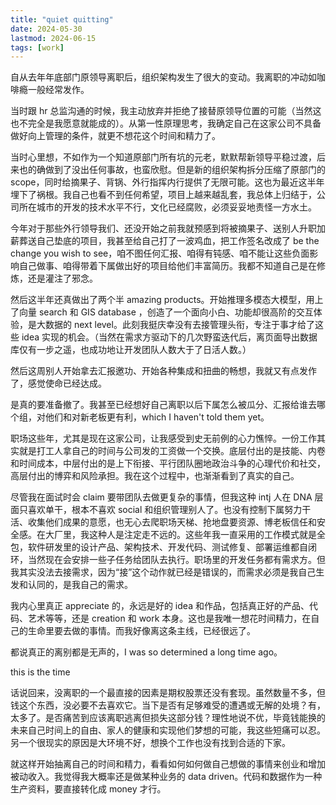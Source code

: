 ```yaml
---
title: "quiet quitting"
date: 2024-05-30
lastmod: 2024-06-15
tags: [work]
---
```


自从去年年底部门原领导离职后，组织架构发生了很大的变动。我离职的冲动如咖啡瘾一般经常发作。

当时跟 hr 总监沟通的时候，我主动放弃并拒绝了接替原领导位置的可能（当然这也不完全是我愿意就能成的）。从第一性原理思考，我确定自己在这家公司不具备做好向上管理的条件，就更不想花这个时间和精力了。

当时心里想，不如作为一个知道原部门所有坑的元老，默默帮新领导平稳过渡，后来也的确做到了没出任何事故，也蛮欣慰。但是新的组织架构拆分压缩了原部门的 scope，同时给摘果子、背锅、外行指挥内行提供了无限可能。这也为最近这半年埋下了祸根。我自己也看不到任何希望，项目上越来越乱套，我总体上归结于，公司所在城市的开发的技术水平不行，文化已经腐败，必须妥妥地责怪一方水土。

今年对于那些外行领导我们、还没开始之前我就预感到将被摘果子、送别人升职加薪葬送自己垫底的项目，我甚至给自己打了一波鸡血，把工作签名改成了 be the change you wish to see，咱不图任何汇报、咱得有钝感、咱不能让这些负面影响自己做事、咱得带着下属做出好的项目给他们丰富简历。我都不知道自己是在修炼，还是灌注了邪念。

然后这半年还真做出了两个半 amazing products。开始推理多模态大模型，用上了向量 search 和 GIS database ，创造了一个面向小白、功能却很高阶的交互体验，是大数据的 next level。此刻我挺庆幸没有去接管理头衔，专注于事才给了这些 idea 实现的机会。（当然在需求方驱动下的几次野蛮迭代后，离页面导出数据库仅有一步之遥，也成功地让开发团队人数大于了日活人数。）

然后这周别人开始拿去汇报邀功、开始各种集成和扭曲的畅想，我就又有点发作了，感觉使命已经达成。

是真的要准备撤了。我甚至已经想好自己离职以后下属怎么被瓜分、汇报给谁去哪个组，对他们和对新老板更有利，which I haven't told them yet。

职场这些年，尤其是现在这家公司，让我感受到史无前例的心力憔悴。一份工作其实就是打工人拿自己的时间与公司发的工资做一个交换。底层付出的是技能、内卷和时间成本，中层付出的是上下衔接、平行团队圈地政治斗争的心理代价和社交，高层付出的博弈和风险承担。我在这个过程中，也渐渐看到了真实的自己。

尽管我在面试时会 claim 要带团队去做更复杂的事情，但我这种 intj 人在 DNA 层面只喜欢单干，根本不喜欢 social 和组织管理别人了。也没有控制下属努力干活、收集他们成果的意愿，也无心去爬职场天梯、抢地盘要资源、博老板信任和安全感。在大厂里，我这种人是注定走不远的。这些年我一直采用的工作模式就是全包，软件研发里的设计产品、架构技术、开发代码、测试修复、部署运维都自闭环，当然现在会安排一些子任务给团队去执行。职场里的开发任务都有需求方。但我其实没法去接需求，因为“接”这个动作就已经是错误的，而需求必须是我自己生发和认同的，是我自己的需求。

我内心里真正 appreciate 的，永远是好的 idea 和作品，包括真正好的产品、代码、艺术等等，还是 creation 和 work 本身。这也是我唯一想花时间精力，在自己的生命里要去做的事情。而我好像离这条主线，已经很远了。

都说真正的离别都是无声的，I was so determined a long time ago。

this is the time

话说回来，没离职的一个最直接的因素是期权股票还没有套现。虽然数量不多，但钱这个东西，没必要不去喜欢它。当下是否有足够难受的遭遇或无解的处境？有，太多了。是否痛苦到应该离职逃离但损失这部分钱？理性地说不优，毕竟钱能换的未来自己时间上的自由、家人的健康和实现他们梦想的可能，我这些短痛可以忍。另一个很现实的原因是大环境不好，想换个工作也没有找到合适的下家。

就这样开始抽离自己的时间和精力，看看如何如何做自己想做的事情来创业和增加被动收入。我觉得我大概率还是做某种业务的 data driven。代码和数据作为一种生产资料，要直接转化成 money 才行。
